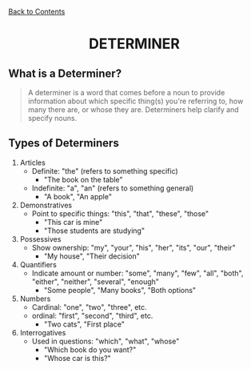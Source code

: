 ﻿[Back to Contents](../README.md)


<h1 style="text-align: center;">DETERMINER</h1>


## What is a Determiner?

> A determiner is a word that comes before a noun to provide information about which specific thing(s) you're referring to, how many there are, or whose they are. Determiners help clarify and specify nouns.


## Types of Determiners

1. Articles
   - Definite: "the" (refers to something specific)
     - "The book on the table"
   - Indefinite: "a", "an" (refers to something general)
     - "A book", "An apple"
2. Demonstratives
   - Point to specific things: "this", "that", "these", "those"
     - "This  car is mine"
     - "Those students are studying"
3. Possessives
   - Show ownership: "my", "your", "his", "her", "its", "our", "their"
     - "My house", "Their decision"
4. Quantifiers
   - Indicate amount or number: "some", "many", "few", "all", "both", "either", "neither", "several", "enough"
     - "Some people", "Many books", "Both options"
5. Numbers
   - Cardinal: "one", "two", "three", etc.
   - ordinal: "first", "second", "third", etc.
     - "Two cats", "First place"
6. Interrogatives
   - Used in questions: "which", "what", "whose"
     - "Which book do you want?"
     - "Whose car is this?"
